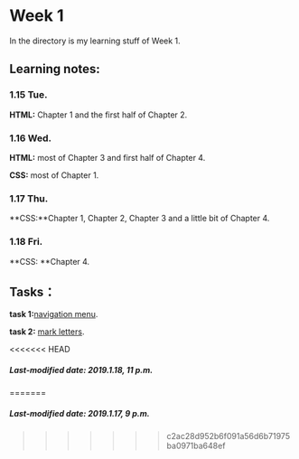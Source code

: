 # Week 1

In the directory is my learning stuff of Week 1.

## Learning notes:

### 1.15 Tue.

**HTML:** Chapter 1 and the first half of Chapter 2.

### 1.16 Wed.

**HTML:** most of Chapter 3 and first half of Chapter 4.

**CSS:** most of Chapter 1.

### 1.17 Thu.

**CSS:**Chapter 1, Chapter 2, Chapter 3 and a little bit of Chapter 4.

### 1.18 Fri.

**CSS: **Chapter 4.

## Tasks：

**task 1:**[navigation menu](https://developer.mozilla.org/zh-CN/docs/Learn/HTML/Introduction_to_HTML/Creating_hyperlinks#%E4%B8%BB%E5%8A%A8%E5%AD%A6%E4%B9%A0%EF%BC%9A%E5%88%9B%E5%BB%BA%E4%B8%80%E4%B8%AA%E5%AF%BC%E8%88%AA%E8%8F%9C%E5%8D%95).

**task 2:** [mark letters](https://developer.mozilla.org/zh-CN/docs/Learn/HTML/Introduction_to_HTML/Marking_up_a_letter).

<<<<<<< HEAD
##### Last-modified date: 2019.1.18, 11 p.m.
=======
##### Last-modified date: 2019.1.17, 9 p.m.
>>>>>>> c2ac28d952b6f091a56d6b71975ba0971ba648ef
